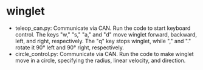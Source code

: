 # winglet

- teleop_can.py: Communicate via CAN. Run the code to start keyboard control. The keys "w," "s," "a," and "d" move winglet forward, backward, left, and right, respectively. The "q" key stops winglet, while "," and "." rotate it 90° left and 90° right, respectively.
- circle_control.py: Communicate via CAN. Run the code to make winglet move in a circle, specifying the radius, linear velocity, and direction.
